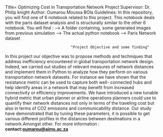 Title= Optimizing Cost in Transportation Network
Project Supervisor: Dr. Philip knight 
Author: Oumarou Moussa BOla
Guidelines: In this repository, you will find one of 6 notebook related to this project. This notebook deals 
with the paris dataset analysis and is structurally similar to the other 6 notebook.
You will find : 
--> A folder containing, some generated images from previous simulation 
--> The actual python notebook 
--> Paris Network dataset

                                  "Project Objective and some finding"
In this project our objective was to propose methods and techniques that address inefficiency encountered
in global transportation network design. Indeed, we carried out studies of relevant measures of network
distances and implement them in Python to analyze how they perform on various transportation network
datasets. For instance we have shown that the resistance metric can be used to capture both well-
connected hubs and help identify areas in a network that may benefit from increased connectivity or
efficiency improvements. We have introduced a new tunable hybrid metric that urban planner or airline
operations planners could use to quantify their network distances not only in terms of the traveling
cost but also in terms of CO2 emissions and communicability distance. Our study have demonstrated
that by tuning these parameters, it is possible to get various different profiles in the distances between
destinations in a network.Amongst other.
For more information : **contact:oumarou@aims.ac.za**
